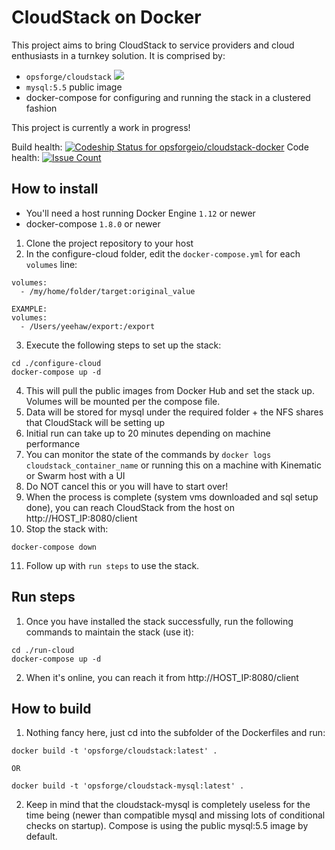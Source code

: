 # CloudStack on Docker #

This project aims to bring CloudStack to service providers and cloud enthusiasts in a turnkey solution. It is comprised by:

- `opsforge/cloudstack` [![](https://images.microbadger.com/badges/version/opsforge/cloudstack.svg)](https://microbadger.com/images/opsforge/cloudstack "Get your own version badge on microbadger.com")
- `mysql:5.5` public image
- docker-compose for configuring and running the stack in a clustered fashion

This project is currently a work in progress!

Build health: [ ![Codeship Status for opsforgeio/cloudstack-docker](https://codeship.com/projects/6b1a5e20-6f82-0134-fa2f-3a51310aa3ef/status?branch=master)](https://codeship.com/projects/178063) Code health: [![Issue Count](https://codeclimate.com/github/opsforgeio/cloudstack-docker/badges/issue_count.svg)](https://codeclimate.com/github/opsforgeio/cloudstack-docker)

## How to install ##

- You'll need a host running Docker Engine `1.12` or newer
- docker-compose `1.8.0` or newer

1. Clone the project repository to your host
2. In the configure-cloud folder, edit the `docker-compose.yml` for each `volumes` line:

```
volumes:
  - /my/home/folder/target:original_value
      
EXAMPLE:
volumes:
  - /Users/yeehaw/export:/export
```

3. Execute the following steps to set up the stack:

```
cd ./configure-cloud
docker-compose up -d
```
  
4. This will pull the public images from Docker Hub and set the stack up. Volumes will be mounted per the compose file.
5. Data will be stored for mysql under the required folder + the NFS shares that CloudStack will be setting up
6. Initial run can take up to 20 minutes depending on machine performance
7. You can monitor the state of the commands by `docker logs cloudstack_container_name` or running this on a machine with Kinematic or Swarm host with a UI
8. Do NOT cancel this or you will have to start over!
9. When the process is complete (system vms downloaded and sql setup done), you can reach CloudStack from the host on http://HOST_IP:8080/client
10. Stop the stack with:

```
docker-compose down
```

11. Follow up with `run steps` to use the stack.

## Run steps ##

1. Once you have installed the stack successfully, run the following commands to maintain the stack (use it):

```
cd ./run-cloud
docker-compose up -d
```

2. When it's online, you can reach it from http://HOST_IP:8080/client

## How to build ##

1. Nothing fancy here, just cd into the subfolder of the Dockerfiles and run:

```
docker build -t 'opsforge/cloudstack:latest' .

OR

docker build -t 'opsforge/cloudstack-mysql:latest' .
```

2. Keep in mind that the cloudstack-mysql is completely useless for the time being (newer than compatible mysql and missing lots of conditional checks on startup). Compose is using the public mysql:5.5 image by default.
